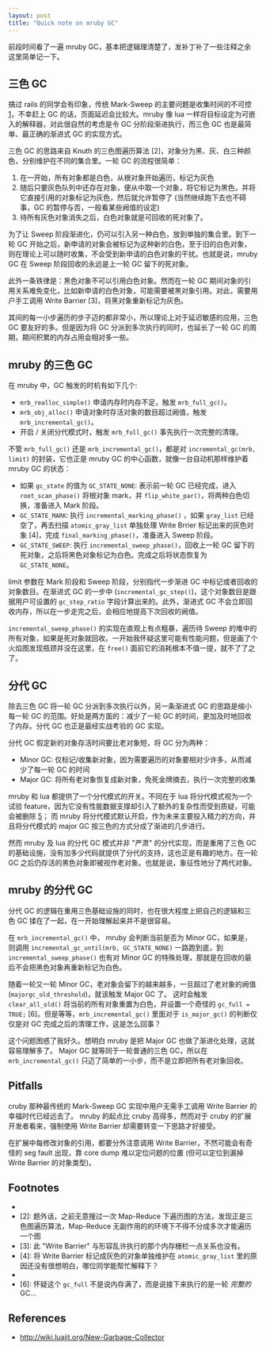 ```yaml
---
layout: post
title: "Quick note on mruby GC"
---
```


前段时间看了一遍 mruby GC，基本把逻辑理清楚了，发补丁补了一些注释之余这里简单记一下。

## 三色 GC

搞过 rails 的同学会有印象，传统 Mark-Sweep 的主要问题是收集时间的不可控 [1]，不幸赶上 GC 的话，页面延迟会比较大。mruby 像 lua 一样将目标设定为可嵌入的解释器，对此很自然的考虑是令 GC 分阶段渐进执行，而三色 GC 也是最简单、最正确的渐进式 GC 的实现方式。

三色 GC 的思路来自 Knuth 的三色图遍历算法 [2]，对象分为黑、灰、白三种颜色，分别维护在不同的集合里。一轮 GC 的流程很简单：

1. 在一开始，所有对象都是白色，从根对象开始遍历，标记为灰色
2. 随后只要灰色队列中还存在对象，便从中取一个对象，将它标记为黑色，并将它直接引用的对象标记为灰色，然后就允许暂停了 (当然继续跑下去也不碍事，GC 的暂停与否，一般看某些阙值的设定)
3. 待所有灰色对象消失之后，白色对象就是可回收的死对象了。

为了让 Sweep 阶段渐进化，仍可以引入另一种白色，放到单独的集合里。到下一轮 GC 开始之后，新申请的对象会被标记为这种新的白色，至于旧的白色对象，则在理论上可以随时收集，不会受到新申请的白色对象的干扰。也就是说，mruby GC 在 Sweep 阶段回收的永远是上一轮 GC 留下的死对象。

此外一条铁律是：黑色对象不可以引用白色对象。然而在一轮 GC 期间对象的引用关系难免变化，比如新申请的白色对象，可能需要被黑对象引用。对此，需要用户手工调用 Write Barrier [3]，将黑对象重新标记为灰色。

其间的每一小步遍历的步子迈的都非常小，所以理论上对于延迟敏感的应用，三色 GC 要友好的多。但是因为将 GC 分派到多次执行的同时，也延长了一轮 GC 的周期，期间积累的内存占用会相对多一些。

## mruby 的三色 GC

在 mruby 中，GC 触发的时机有如下几个:

- `mrb_realloc_simple()` 申请内存时内存不足，触发 `mrb_full_gc()`。
- `mrb_obj_alloc()` 申请对象时存活对象的数目超过阙值，触发 `mrb_incremental_gc()`。
- 开启 / 关闭分代模式时，触发 `mrb_full_gc()` 事先执行一次完整的清理。

不管 `mrb_full_gc()` 还是 `mrb_incremental_gc()`，都是对 `incremental_gc(mrb, limit)` 的封装，它也正是 mruby GC 的中心函数，就像一台自动机那样维护着 mruby GC 的状态：

- 如果 `gc_state` 的值为 `GC_STATE_NONE`: 表示前一轮 GC 已经完成，进入 `root_scan_phase()` 将根对象 mark，并 `flip_white_par()`，将两种白色切换，准备进入 Mark 阶段。
- `GC_STATE_MARK`: 执行 `incremental_marking_phase()` ，如果 `gray_list` 已经空了，再去扫描 `atomic_gray_list` 单独处理 Write Brrier 标记出来的灰色对象 [4]，完成 `final_marking_phase()`，准备进入 Sweep 阶段。
- `GC_STATE_SWEEP`: 执行 `incremental_sweep_phase()`，回收上一轮 GC 留下的死对象，之后将黑色对象标记为白色。完成之后将状态恢复为 `GC_STATE_NONE`。

limit 参数在 Mark 阶段和 Sweep 阶段，分别指代一步渐进 GC 中标记或者回收的对象数目。在渐进式 GC 的一步中 (`incremental_gc_step()`)，这个对象数目是跟据用户可设置的 `gc_step_ratio` 字段计算出来的。此外，渐进式 GC 不会立即回收内存，所以在一步走完之后，会相应地提高下次回收的阙值。

`incremental_sweep_phase()` 的实现在直观上有点粗暴，遍历待 Sweep 的堆中的所有对象，如果是死对象就回收。一开始我怀疑这里可能有性能问题，但是画了个火焰图发现瓶颈并没在这里，在 `free()` 面前它的消耗根本不值一提，就不了了之了。

## 分代 GC

除去三色 GC 将一轮 GC 分派到多次执行以外，另一条渐进式 GC 的思路是缩小每一轮 GC 的范围。好处是两方面的：减少了一轮 GC 的时间，更加及时地回收了内存。分代 GC 也正是最经实战考验的 GC 实现。

分代 GC 假定新的对象存活时间要比老对象短，将 GC 分为两种：

- Minor GC: 仅标记/收集新对象，因为需要遍历的对象要相对少许多，从而减少了每一轮 GC 的时间
- Major GC: 将所有老对象恢复成新对象，免死金牌摘去，执行一次完整的收集

mruby 和 lua 都提供了一个分代模式的开关。不同在于 lua 将分代模式视为一个试验 feature，因为它没有性能数据支撑却引入了额外的复杂性而受到质疑，可能会被删除 [5]； 而 mruby 将分代模式默认开启，作为未来主要投入精力的方向，并且将分代模式的 major GC 按三色的方式分成了渐进的几步进行。

然而 mruby 及 lua 的分代 GC 模式并非 "严肃" 的分代实现，而是重用了三色 GC 的基础设施，没有加多少代码就提供了分代的支持，这也正是有趣的地方。在一轮 GC 之后仍存活的黑色对象即被视作老对象。也就是说，象征性地分了两代对象。

## mruby 的分代 GC

分代 GC 的逻辑在重用三色基础设施的同时，也在很大程度上把自己的逻辑和三色 GC 揉在了一起，在一开始理解起来并不是很容易。

在 `mrb_incremental_gc()` 中， mruby 会判断当前是否为 Minor GC，如果是，则调用 `incremental_gc_until(mrb, GC_STATE_NONE)` 一路跑到底，到 `incremental_sweep_phase()` 也有对 Minor GC 的特殊处理，那就是在回收的最后不会把黑色对象再重新标记为白色。

随着一轮又一轮 Minor GC，老对象会留下的越来越多，一旦超过了老对象的阙值 (`majorgc_old_threshold`)，就该触发 Major GC 了。 这时会触发 `clear_all_old()` 将当前的所有对象重置为白色，并设置一个奇怪的 `gc_full = TRUE;`  [6]。但是等等，`mrb_incremental_gc()` 里面对于 `is_major_gc()` 的判断仅仅是对 GC 完成之后的清理工作，这是怎么回事？

这个问题困惑了我好久。想明白 mruby 是把 Major GC 也做了渐进化处理，这就容易理解多了。 Major GC 就等同于一轮普通的三色 GC，所以在 `mrb_incremental_gc()` 只迈了简单的一小步，而不是立即把所有老对象回收。

## Pitfalls

cruby 那种最传统的 Mark-Sweep GC 实现中用户无需手工调用 Write Barrier 的幸福时代已经远去了。 mruby 的起点比 cruby 高得多，然而对于 cruby 的扩展开发者看来，强制使用 Write Barrier 却需要转变一下思路才好接受。

在扩展中每修改对象的引用，都要分外注意调用 Write Barrier，不然可能会有奇怪的 seg fault 出现，靠 core dump 难以定位问题的位置 (但可以定位到漏掉 Write Barrier 的对象类型)。

## Footnotes

- [1]: 或者说可控的粒度太粗
- [2]: 题外话，之前无意搜过一次 Map-Reduce 下遍历图的方法，发现正是三色图遍历算法，Map-Reduce 无副作用的的环境下不得不分成多次才能遍历一个图
- [3]: 此 "Write Barrier" 与形容乱许执行的那个内存栅栏一点关系也没有。
- [4]: 将 Write Barrier 标记成灰色的对象单独维护在 `atomic_gray_list` 里的原因还没有很想明白，哪位同学能帮忙解释下？
- [5]: https://love2d.org/forums/viewtopic.php?f=3&t=10887
- [6]: 怀疑这个 `gc_full` 不是说内存满了，而是说接下来执行的是一轮 *完整的* GC...

## References

- http://wiki.luajit.org/New-Garbage-Collector
